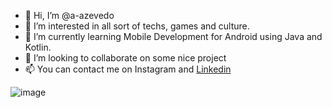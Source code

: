 - 👋 Hi, I’m @a-azevedo
- 👀 I’m interested in all sort of techs, games and culture.
- 🌱 I’m currently learning Mobile Development for Android using Java and Kotlin. 
- 💞️ I’m looking to collaborate on some nice project 
- 📫 You can contact me on Instagram and <a href="https://www.linkedin.com/in/aelmajan-azevedo-b4351643/">Linkedin</a>

<!---
a-azevedo/a-azevedo is a ✨ special ✨ repository because its `README.md` (this file) appears on your GitHub profile.
You can click the Preview link to take a look at your changes.
--->
![image](https://user-images.githubusercontent.com/10978969/231758151-fd078629-cc4f-4ce5-acb7-ad8abc873f0c.png)
